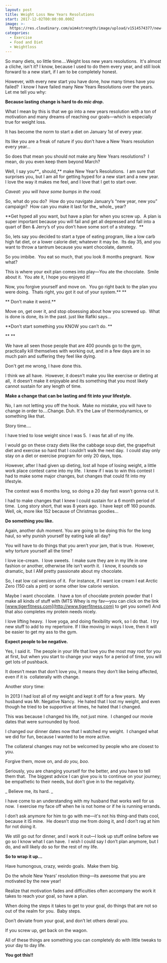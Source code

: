 ```yaml
---
layout: post
title: Weight Loss New Years Resolutions
start: 2017-12-02T00:00:00.000Z
image: >-
  https://res.cloudinary.com/aim4strength/image/upload/v1514574377/new-years-resolutions.jpg
categories:
  - Exercise
  - Food and Diet
  - Weightloss
---
```

So many diets, so little time….Weight loss new years resolutions.  It's almost a cliche, isn't it? I know, because I used to do them every year, and still look forward to a new start, if I am to be completely honest.

However, with every new start you have done, how many times have you failed?  I know I have failed many New Years Resolutions over the years.  Let me tell you why:

**Because lasting change is hard to do _mic drop_.**

What I mean by this is that we go into a new years resolution with a ton of motivation and many dreams of reaching our goals—which is especially true for weight loss.

It has become the norm to start a diet on January 1st of every year.

Its like you are a freak of nature if you don’t have a New Years resolution every year…

So does that mean you should not make any New Years resolutions?  I mean, do you even keep them beyond March?

Well, I say you**_ should_** make New Year’s Resolutions.  I am sure that surprises you, but I am all for getting hyped for a new start and a new year.  I love the way it makes me feel, and I love that I get to start over.

_Caveat: you will have some bumps in the road._

So, what do you do?  How do you navigate January’s “new year, new you” campaign?  How can you make it last for the_ whole_ year?

**Get hyped all you want, but have a plan for when you screw up.  A plan is super important because you will fail and get all depressed and fall into a quart of Ben & Jerry’s of you don’t have some sort of a strategy.  **

So, lets say you decided to start a type of eating program, like a low carb high fat diet, or a lower calorie diet; whatever it may be.  Its day 35, and you want to throw a tantrum because you want chocolate, dammit.

So you imbibe.  You eat so much, that you look 8 months pregnant.  Now what?

This is where your exit plan comes into play—You ate the chocolate.  Smile about it.  You ate it, I hope you enjoyed it!

Now, you forgive yourself and move on.  You go right back to the plan you were doing.  Thats right, you got it out of your system.\*\* \*\*

** Don’t make it weird.**

Move on, get over it, and stop obsessing about how you screwed up.  What is done is done, its in the past. just like Rafiki says…

**Don’t start something you KNOW you can’t do. **

\*\* \*\*

We have all seen those people that are 400 pounds go to the gym, practically kill themselves with working out, and in a few days are in so much pain and suffering they feel like dying.

Don't get me wrong, I have done this.

I think we all have.  However, it doesn’t make you like exercise or dieting at all,  it doesn’t make it enjoyable and its something that you most likely cannot sustain for any length of time.

**Make a change that can be lasting and fit into your lifestyle.**

No, I am not letting you off the hook.  Make no mistake, you will have to change in order to….Change. Duh. It's the Law of thermodynamics, or something like that.

Story time….

I have tried to lose weight since I was 5.  I was fat all of my life.

I would go on these crazy diets like the cabbage soup diet, the grapefruit diet and exercise so hard that I couldn’t walk the next day.  I could stay only stay on a diet or exercise program for only 20 days, tops.

However, after I had given up dieting, lost all hope of losing weight, a little work place contest came into my life.  I knew if I was to win this contest I had to make some major changes, but changes that could fit into my lifestyle.

The contest was 6 months long, so doing a 20 day fast wasn’t gonna cut it.

I had to make changes that I knew I could sustain for a 6 month period of time.  Long story short, that was 8 years ago.  I have kept off 160 pounds. Well, ok, more like 152 because of Christmas goodies…

**Do something you like.**

Again, another duh moment. You are going to be doing this for the long haul, so why punish yourself by eating kale all day?

You will have to do things that you aren’t your jam, that is true.  However, why torture yourself all the time?

I love ice-cream.  I love sweets.  I make sure they are in my life in one fashion or another, otherwise life isn’t worth it.  I know, it sounds so dramatic, but I AM pretty passionate about my chocolate.

So, I eat low cal versions of it.  For instance, if I want ice cream I eat Arctic Zero (150 cals a pint) or some other low calorie version.

Maybe I want chocolate.  I have a ton of chocolate protein powder that I make all kinds of stuff with (MTS Whey is my fav—you can click on the link [www.tigerfitness.com](http://www.tigerfitness.com) to get you some!) And that also completes my protein needs nicely.

I love lifting heavy.  I love yoga, and doing flexibility work, so I do that.  I try new stuff to add to my repertoire. If I like moving in ways I love, then it will be easier to get my ass to the gym.

**Expect people to be negative.**

Yes, I said it.  The people in your life that love you the most may root for you at first, but when you start to change your ways for a period of time, you will get lots of pushback.

It doesn’t mean that don’t love you, it means they don’t like being affected, even if it is  collaterally with change.

Another story time:

In 2013 I had lost all of my weight and kept it off for a few years.  My husband was Mr. Negative Nancy.  He hated that I lost my weight, and even though he tried to be supportive at times, he hated that I changed.

This was because I changed his life, not just mine.  I changed our movie dates that were surrounded by food.

I changed our dinner dates now that I watched my weight.  I changed what we did for fun, because I wanted to be more active.

The collateral changes may not be welcomed by people who are closest to you.

Forgive them, move on, and _do you, boo._

Seriously, you are changing yourself for the better, and you have to tell them that.  The biggest advice I can give you is to continue on your journey; be empathetic to their needs, but don’t give in to the negativity.

_ Believe me, its hard. _

I have come to an understanding with my husband that works well for us now.  I exercise my face off when he is not home or if he is running errands.

I don’t ask anymore for him to go with me—it's not his thing-and thats cool, because it IS mine.  He doesn’t stop me from doing it, and I don’t rag at him for not doing it.

We still go out for dinner, and I work it out—I look up stuff online before we go so I know what I can have.  I wish I could say I don’t plan anymore, but I do, and will likely do so for the rest of my life.

**So to wrap it up…**

Have humongous, crazy, weirdo goals.  Make them big.

Do the whole New Years’ resolution thing—its awesome that you are motivated by the new year!

Realize that motivation fades and difficulties often accompany the work it takes to reach your goal, so have a plan.

When doing the steps it takes to get to your goal, do things that are not so out of the realm for you.  Baby steps.

Don’t deviate from your goal, and don’t let others derail you.

If you screw up, get back on the wagon.

All of these things are something you can completely do with little tweaks to your day to day life.

**You got this!!**
